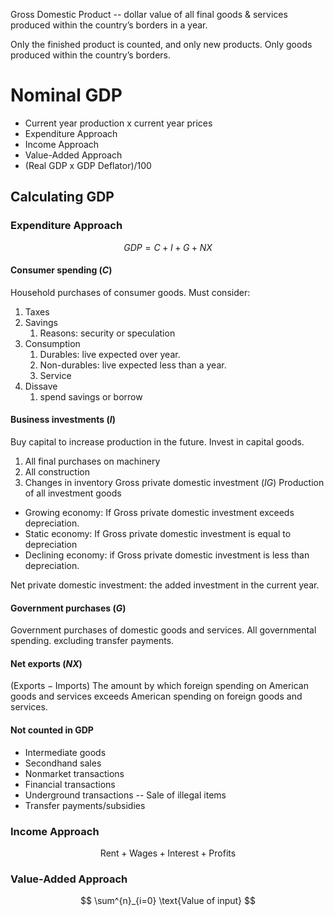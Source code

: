 Gross Domestic Product -- dollar value of all final goods & services produced within the country’s borders in a year.

Only the finished product is counted, and only new products.
Only goods produced within the country’s borders.

# Nominal GDP
- Current year production x current year prices
- Expenditure Approach
- Income Approach
- Value-Added Approach
- (Real GDP x GDP Deflator)/100
## Calculating GDP
### Expenditure Approach
$$GDP = C + I + G + NX$$
#### Consumer spending $(C)$
Household purchases of consumer goods.
Must consider:
1. Taxes
2. Savings
	1. Reasons: security or speculation
3. Consumption
	1. Durables: live expected over year.
	2. Non-durables: live expected less than a year.
	3. Service
4. Dissave 
	1. spend savings or borrow
#### Business investments $(I)$
Buy capital to increase production in the future. Invest in capital goods.
1. All final purchases on machinery
2. All construction
3. Changes in inventory
Gross private domestic investment $(IG)$ 
Production of all investment goods
- Growing economy: If Gross private domestic investment exceeds depreciation.
- Static economy: If Gross private domestic investment is equal to depreciation
- Declining economy: if Gross private domestic investment is less than depreciation.

Net private domestic investment: the added investment in the current year.
#### Government purchases $(G)$
Government purchases of domestic goods and services. 
All governmental spending. excluding transfer payments.
#### Net exports $(NX)$
$(\text{Exports} - \text{Imports})$
The amount by which foreign spending on American goods and services exceeds American spending on foreign goods and services.

#### Not counted in GDP
- Intermediate goods
- Secondhand sales
- Nonmarket transactions
- Financial transactions
- Underground transactions -- Sale of illegal items
- Transfer payments/subsidies

### Income Approach
$$\text{Rent} + \text{Wages} + \text{Interest} + \text{Profits}$$
### Value-Added Approach
$$
\sum^{n}_{i=0} \text{Value of input}
$$

## 